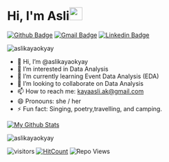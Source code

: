 <h1 align="left">Hi, I'm Asli<img src="https://raw.githubusercontent.com/iampavangandhi/iampavangandhi/master/gifs/Hi.gif" width="30px">
</h1>

[![Github Badge](https://img.shields.io/badge/-aslikayaokyay-000000?style=flat&logo=Github&logoColor=white)](https://github.com/aslikayaokyay "Follow on Github")  [![Gmail Badge](https://img.shields.io/badge/-kayaasli.ak@gmail.com-c14438?style=flat&logo=Gmail&logoColor=white)](mailto:kayaasli.ak@gmail.com "Connect via Email")  [![Linkedin Badge](https://img.shields.io/badge/-aslikayaokyay-0072b1?style=flat&logo=Linkedin&logoColor=white)](https://www.linkedin.com/in/aslikayaokyay "Connect on LinkedIn")

<p align="left"> <img src="https://komarev.com/ghpvc/?username=aslikayaokyay" alt="aslikayaokyay" /> </p>

- 👋 Hi, I’m @aslikayaokyay
- 👀 I’m interested in Data Analysis
- 🌱 I’m currently learning Event Data Analysis (EDA)
- 💞️ I’m looking to collaborate on Data Analysis
- 📫 How to reach me: kayaasli.ak@gmail.com
- 😄 Pronouns: she / her
- ⚡ Fun fact: Singing, poetry,travelling, and camping.

[![My Github Stats](https://github-readme-stats.vercel.app/api?username=aslikayaokyay&show_icons=true&title_color=fff&icon_color=79ff97&text_color=9f9f9f&bg_color=151515)](https://github.com/aslikayaokyay)

<p><img align="center" src="https://github-readme-stats.vercel.app/api/top-langs/?username=aslikayaokyay&layout=compact&hide=html" alt="aslikayaokyay" />
</p>

![visitors](https://visitor-badge.glitch.me/badge?page_id=aslikayaokyay.aslikayaokyay)  [![HitCount](http://hits.dwyl.com/samujjwaal/samujjwaal.svg)](http://hits.dwyl.com/aslikayaokyay/aslikayaokyay)  ![Repo Views](https://views.whatilearened.today/views/github/aslikayaokyay/aslikayaokyay.svg?cache=remove)

